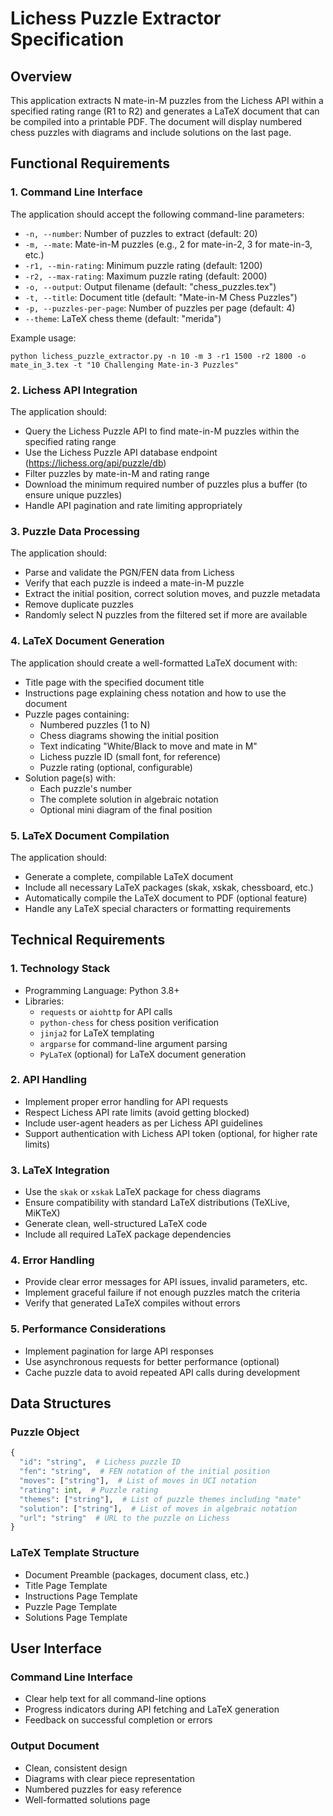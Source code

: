 # Lichess Puzzle Extractor Specification

## Overview

This application extracts N mate-in-M puzzles from the Lichess API within a specified rating range (R1 to R2) and generates a LaTeX document that can be compiled into a printable PDF. The document will display numbered chess puzzles with diagrams and include solutions on the last page.

## Functional Requirements

### 1. Command Line Interface

The application should accept the following command-line parameters:

- `-n, --number`: Number of puzzles to extract (default: 20)
- `-m, --mate`: Mate-in-M puzzles (e.g., 2 for mate-in-2, 3 for mate-in-3, etc.)
- `-r1, --min-rating`: Minimum puzzle rating (default: 1200)
- `-r2, --max-rating`: Maximum puzzle rating (default: 2000)
- `-o, --output`: Output filename (default: "chess_puzzles.tex")
- `-t, --title`: Document title (default: "Mate-in-M Chess Puzzles")
- `-p, --puzzles-per-page`: Number of puzzles per page (default: 4)
- `--theme`: LaTeX chess theme (default: "merida")

Example usage:

```
python lichess_puzzle_extractor.py -n 10 -m 3 -r1 1500 -r2 1800 -o mate_in_3.tex -t "10 Challenging Mate-in-3 Puzzles"
```

### 2. Lichess API Integration

The application should:

- Query the Lichess Puzzle API to find mate-in-M puzzles within the specified rating range
- Use the Lichess Puzzle API database endpoint (https://lichess.org/api/puzzle/db)
- Filter puzzles by mate-in-M and rating range
- Download the minimum required number of puzzles plus a buffer (to ensure unique puzzles)
- Handle API pagination and rate limiting appropriately

### 3. Puzzle Data Processing

The application should:

- Parse and validate the PGN/FEN data from Lichess
- Verify that each puzzle is indeed a mate-in-M puzzle
- Extract the initial position, correct solution moves, and puzzle metadata
- Remove duplicate puzzles
- Randomly select N puzzles from the filtered set if more are available

### 4. LaTeX Document Generation

The application should create a well-formatted LaTeX document with:

- Title page with the specified document title
- Instructions page explaining chess notation and how to use the document
- Puzzle pages containing:
  - Numbered puzzles (1 to N)
  - Chess diagrams showing the initial position
  - Text indicating "White/Black to move and mate in M"
  - Lichess puzzle ID (small font, for reference)
  - Puzzle rating (optional, configurable)
- Solution page(s) with:
  - Each puzzle's number
  - The complete solution in algebraic notation
  - Optional mini diagram of the final position

### 5. LaTeX Document Compilation

The application should:

- Generate a complete, compilable LaTeX document
- Include all necessary LaTeX packages (skak, xskak, chessboard, etc.)
- Automatically compile the LaTeX document to PDF (optional feature)
- Handle any LaTeX special characters or formatting requirements

## Technical Requirements

### 1. Technology Stack

- Programming Language: Python 3.8+
- Libraries:
  - `requests` or `aiohttp` for API calls
  - `python-chess` for chess position verification
  - `jinja2` for LaTeX templating
  - `argparse` for command-line argument parsing
  - `PyLaTeX` (optional) for LaTeX document generation

### 2. API Handling

- Implement proper error handling for API requests
- Respect Lichess API rate limits (avoid getting blocked)
- Include user-agent headers as per Lichess API guidelines
- Support authentication with Lichess API token (optional, for higher rate limits)

### 3. LaTeX Integration

- Use the `skak` or `xskak` LaTeX package for chess diagrams
- Ensure compatibility with standard LaTeX distributions (TeXLive, MiKTeX)
- Generate clean, well-structured LaTeX code
- Include all required LaTeX package dependencies

### 4. Error Handling

- Provide clear error messages for API issues, invalid parameters, etc.
- Implement graceful failure if not enough puzzles match the criteria
- Verify that generated LaTeX compiles without errors

### 5. Performance Considerations

- Implement pagination for large API responses
- Use asynchronous requests for better performance (optional)
- Cache puzzle data to avoid repeated API calls during development

## Data Structures

### Puzzle Object

```python
{
  "id": "string",  # Lichess puzzle ID
  "fen": "string",  # FEN notation of the initial position
  "moves": ["string"],  # List of moves in UCI notation
  "rating": int,  # Puzzle rating
  "themes": ["string"],  # List of puzzle themes including "mate"
  "solution": ["string"],  # List of moves in algebraic notation
  "url": "string"  # URL to the puzzle on Lichess
}
```

### LaTeX Template Structure

- Document Preamble (packages, document class, etc.)
- Title Page Template
- Instructions Page Template
- Puzzle Page Template
- Solutions Page Template

## User Interface

### Command Line Interface

- Clear help text for all command-line options
- Progress indicators during API fetching and LaTeX generation
- Feedback on successful completion or errors

### Output Document

- Clean, consistent design
- Diagrams with clear piece representation
- Numbered puzzles for easy reference
- Well-formatted solutions page
